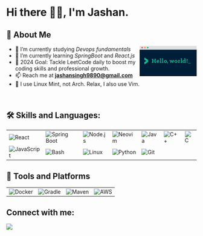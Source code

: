 
# Hi there 🙋‍♂️, I'm Jashan.

## 🤝 About Me 

<img width="30%" align="right" alt="Github" src="helloworld.png" />

- 🔭 I’m currently studying *Devops fundamentals*
- 🌱 I’m currently learning *SpringBoot* and *React.js*
- 🎯 2024 Goal: Tackle LeetCode daily to boost my coding skills and professional growth.
- 📫 Reach me at **jashansingh9890@gmail.com** 
- 🐧 I use Linux Mint, not Arch. Relax, I also use Vim.
<br>

## 🛠️ Skills and Languages:
<table>
  <tr>
    <td><img src="https://skillicons.dev/icons?i=react" alt="React" /></td>
    <td><img src="https://skillicons.dev/icons?i=spring" alt="Spring Boot" /></td>
    <td><img src="https://skillicons.dev/icons?i=nodejs" alt="Node.js" /></td>
    <td><img src="https://skillicons.dev/icons?i=neovim" alt="Neovim" /></td>
    <td><img src="https://skillicons.dev/icons?i=java" alt="Java" /></td>
    <td><img src="https://skillicons.dev/icons?i=cpp" alt="C++" /></td>
    <td><img src="https://skillicons.dev/icons?i=c" alt="C" /></td>
  </tr>
  <tr>
    <td><img src="https://skillicons.dev/icons?i=js" alt="JavaScript" /></td>
    <td><img src="https://skillicons.dev/icons?i=bash" alt="Bash" /></td>
    <td><img src="https://skillicons.dev/icons?i=linux" alt="Linux" /></td>
    <td><img src="https://skillicons.dev/icons?i=python" alt="Python" /></td>
    <td><img src="https://skillicons.dev/icons?i=git" alt="Git" /></td>
  </tr>
</table>

## 🧰 Tools and Platforms
<table>
  <tr>
    <td><img src="https://skillicons.dev/icons?i=docker" alt="Docker" /></td>
    <td><img src="https://skillicons.dev/icons?i=gradle" alt="Gradle" /></td>
    <td><img src="https://skillicons.dev/icons?i=maven" alt="Maven" /></td>
    <td><img src="https://skillicons.dev/icons?i=aws" alt="AWS" /></td>
  </tr>
</table>


<h2 align="left">Connect with me:</h2>
<p align="left">
   <a href="https://www.linkedin.com/in/jashanbhatia/">
      <img src="https://skillicons.dev/icons?i=linkedin" />
   </a>
</p>
